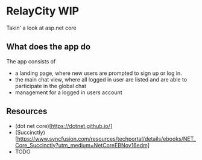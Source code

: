 # RelayCity WIP
Takin' a look at asp.net core

## What does the app do
The app consists of 
* a landing page, where new users are prompted to sign up or log in.
* the main chat view, where all logged in user are listed and are able to participate in the global chat
* management for a logged in users account

## Resources 
* (dot net core)[https://dotnet.github.io/]
* (Succinctly)[https://www.syncfusion.com/resources/techportal/details/ebooks/NET_Core_Succinctly?utm_medium=NetCoreEBNov16edm]
* TODO 
